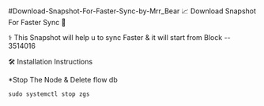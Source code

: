 #Download-Snapshot-For-Faster-Sync-by-Mrr_Bear
📈 Download Snapshot For Faster Sync 🚀

⚕️ This Snapshot will help u to sync Faster & it will start from Block -- 3514016


🛠️ Installation Instructions


*Stop The Node & Delete flow db

    sudo systemctl stop zgs 
